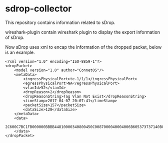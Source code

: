 # sdrop-collector

This repository contains information related to sDrop.

wireshark-plugin contain wireshark plugin to display the export information of sDrop.

Now sDrop uses xml to encap the information of the dropped packet, below is an example.

``` 
<?xml version="1.0" encoding="ISO-8859-1"?>
<dropPacket>
    <model version="1.0" author="ConnetOS"/>
    <metaData>
        <ingressPhysicalPort>te-1/1/1</ingressPhysicalPort>
        <egressPhysicalPort>NA</egressPhysicalPort>
        <vlanId>52</vlanId>
        <dropReason>2</dropReason>
        <dropReasonString>Tag Vlan Not Exist</dropReasonString>
        <timeStamp>2017-04-07 20:07:41</timeStamp>
        <packetSize>157</packetSize>
        <dataSize>128</dataSize>
    </metaData>
    <data>
        2C600C7BC1FB000000BBBB44810000340800450C0087000040004006B605373737140B0B0B0A2410008000000000000000005000FFFF8B6F000001010008010200000000123000001231000012320000123300001234000012300000123000001230000012310000123200001233000012340000123100001232000012330000
    </data>
</dropPacket>
```

